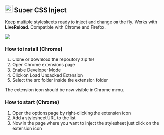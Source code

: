 ## <img src="https://github.com/nelsonr/super_css_inject/raw/master/src/icons/48x48.png" width="24" /> Super CSS Inject

Keep multiple stylesheets ready to inject and change on the fly. Works with **LiveReload**.
Compatible with Chrome and Firefox.

<img src="https://github.com/nelsonr/super_css_inject/raw/master/preview.png" />

### How to install (Chrome)

1. Clone or download the repository zip file
2. Open Chrome extensions page
3. Enable Developer Mode
4. Click on Load Unpacked Extension
5. Select the src folder inside the extension folder

The extension icon should be now visible in Chrome menu.

### How to start (Chrome)

1. Open the options page by right-clicking the extension icon
2. Add a stylesheet URL to the list
3. Now in the page where you want to inject the stylesheet just click on the extension icon